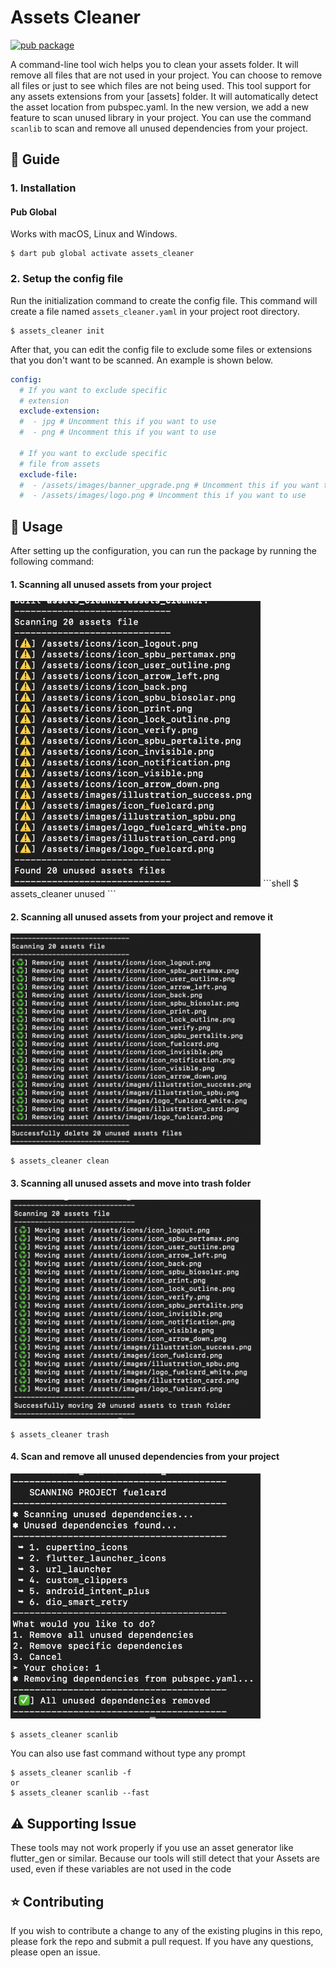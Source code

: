 # Assets Cleaner
[![pub package](https://img.shields.io/pub/v/assets_cleaner.svg)](https://pub.dev/packages/assets_cleaner)

A command-line tool wich helps you to clean your assets folder. It will remove all files that are not used in your project. You can choose to remove all files or just to see which files are not being used.
This tool support for any assets extensions from your [assets] folder. It will automatically detect the asset location from pubspec.yaml.
In the new version, we add a new feature to scan unused library in your project. You can use the command `scanlib` to scan and remove all unused dependencies from your project.

## :book: Guide

### 1. Installation
#### Pub Global
Works with macOS, Linux and Windows.
    
```shell
$ dart pub global activate assets_cleaner
```

### 2. Setup the config file

Run the initialization command to create the config file. This command will create a file named `assets_cleaner.yaml` in your project root directory.

```shell
$ assets_cleaner init
```

After that, you can edit the config file to exclude some files or extensions that you don't want to be scanned.
An example is shown below.

```yaml
config:
  # If you want to exclude specific
  # extension
  exclude-extension:
  #  - jpg # Uncomment this if you want to use
  #  - png # Uncomment this if you want to use

  # If you want to exclude specific
  # file from assets
  exclude-file:
  #  - /assets/images/banner_upgrade.png # Uncomment this if you want to use
  #  - /assets/images/logo.png # Uncomment this if you want to use
```

## :rocket: Usage

After setting up the configuration, you can run the package by running the following command:

#### 1. Scanning all unused assets from your project
<img src="https://raw.githubusercontent.com/yusriltakeuchi/assets_cleaner/master/images/image_unused.png" width="400">
```shell
$ assets_cleaner unused
```

#### 2. Scanning all unused assets from your project and remove it
<img src="https://raw.githubusercontent.com/yusriltakeuchi/assets_cleaner/master/images/image_clean.png" width="400">

```shell
$ assets_cleaner clean
```

#### 3. Scanning all unused assets and move into trash folder
<img src="https://raw.githubusercontent.com/yusriltakeuchi/assets_cleaner/master/images/image_trash.png" width="400">

```shell
$ assets_cleaner trash
```

#### 4. Scan and remove all unused dependencies from your project
<img src="https://raw.githubusercontent.com/yusriltakeuchi/assets_cleaner/master/images/image_scanlib.png" width="400">

```shell
$ assets_cleaner scanlib
```
You can also use fast command without type any prompt
```shell
$ assets_cleaner scanlib -f
or 
$ assets_cleaner scanlib --fast
```

## :warning: Supporting Issue
These tools may not work properly if you use an asset generator like flutter_gen or similar. Because our tools will still detect that your Assets are used, even if these variables are not used in the code

## :star: Contributing
If you wish to contribute a change to any of the existing plugins in this repo, please fork the repo and submit a pull request. If you have any questions, please open an issue.
